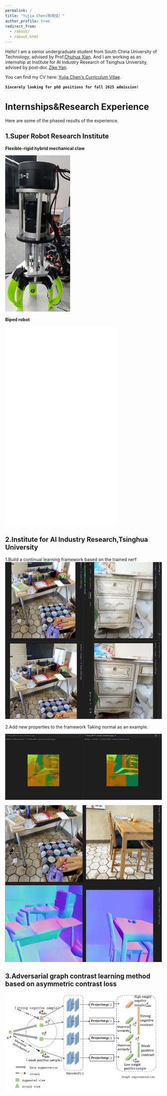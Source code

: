 ```yaml
---
permalink: /
title: "Yujia Chen(陈雨佳）"
author_profile: true
redirect_from: 
  - /about/
  - /about.html
---
```

Hello! I am a senior undergraduate student from South China University of Technology, advised by Prof.[Chuhua Xian](https://chuhuaxian.github.io/index.html). And I am working as an internship at Institute for AI Industry Research of Tsinghua University, advised by post-doc [Zike Yan](https://zikeyan.github.io/).

You can find my CV here: [Yujia Chen's Curriculum Vitae](../assets/Curriculum_Vitae.pdf).

**`Sincerely looking for phD positions for fall 2025 admission!`**

Internships&Research Experience
======
Here are some of the phased results of the experience.

1.Super Robot Research Institute
------
**Flexible-rigid hybrid mechanical claw**

![mechanical claw](../images/raw.png)

**Biped robot**

<iframe src="/assets/biped.mp4" width="360" height="640" frameborder="0" allowfullscreen></iframe>

2.Institute for AI Industry Research,Tsinghua University
------

1.Build a continual learning framework based on the trained nerf
![Taking rgb as new property](../images/render.png)

2.Add new properties to the framework
Taking normal as an example.

![Algorithm 1](../images/normal0.png)

![Algorithm 2](../images/normal.png)

3.Adversarial graph contrast learning method based on asymmetric contrast loss
------

![pipeline of our project](../images/graph.png)
